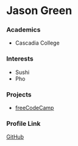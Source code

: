 # Jason Green

### Academics

- Cascadia College

### Interests

- Sushi
- Pho

### Projects

- [freeCodeCamp](https://www.freecodecamp.org/jalence)


### Profile Link

[GitHub](https://www.github.com/Jalence)